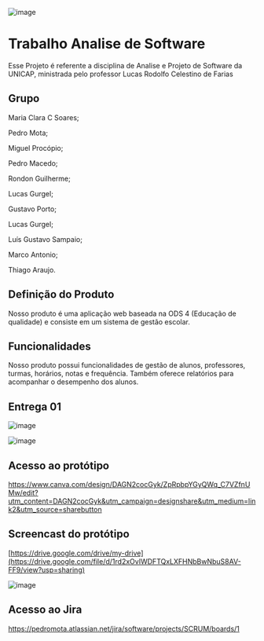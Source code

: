 ![image](https://github.com/user-attachments/assets/f6970940-4de1-4098-874a-876e7203d058)


# Trabalho Analise de Software
Esse Projeto é referente a disciplina de Analise e Projeto de Software da UNICAP, ministrada pelo professor Lucas Rodolfo Celestino de Farias

## Grupo
Maria Clara C Soares;

Pedro Mota;

Miguel Procópio;

Pedro Macedo;

Rondon Guilherme;

Lucas Gurgel;

Gustavo Porto;

Lucas Gurgel;

Luís Gustavo Sampaio;

Marco Antonio;

Thiago Araujo.

## Definição do Produto
Nosso produto é uma aplicação web baseada na ODS 4 (Educação de qualidade) e consiste em um sistema de gestão escolar.

## Funcionalidades
Nosso produto possui funcionalidades de gestão de alunos, professores, turmas, horários, notas e frequência. Também oferece relatórios para acompanhar o desempenho dos alunos.


## Entrega 01

![image](https://github.com/user-attachments/assets/979f6432-6774-48f4-871c-e5e24587f023)



![image](https://github.com/user-attachments/assets/5143f6e7-8c99-4891-afeb-7328f34bd507)

## Acesso ao protótipo

https://www.canva.com/design/DAGN2cocGyk/ZpRpbpYGyQWq_C7VZfnUMw/edit?utm_content=DAGN2cocGyk&utm_campaign=designshare&utm_medium=link2&utm_source=sharebutton

## Screencast do protótipo

[https://drive.google.com/drive/my-drive](https://drive.google.com/file/d/1rd2xOvIWDFTQxLXFHNbBwNbuS8AV-FF9/view?usp=sharing)

![image](https://github.com/user-attachments/assets/fc7a8dce-d61f-49eb-ad9a-78da125190f1)

## Acesso ao Jira
https://pedromota.atlassian.net/jira/software/projects/SCRUM/boards/1

